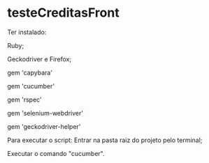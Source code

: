# testeCreditasFront

Ter instalado:

Ruby;

Geckodriver e Firefox;

gem 'capybara'

gem 'cucumber'

gem 'rspec'

gem 'selenium-webdriver'

gem 'geckodriver-helper'


Para executar o script:
Entrar na pasta raiz do projeto pelo terminal;

Executar o comando "cucumber".
